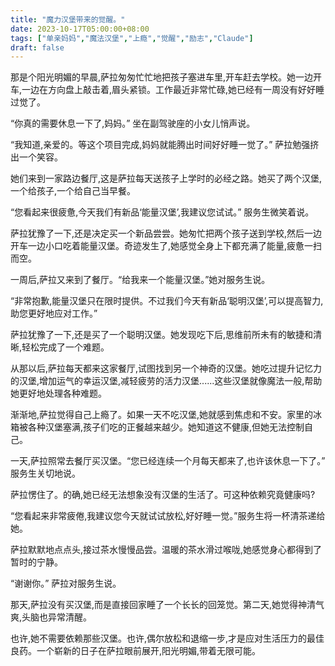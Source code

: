 ```yaml
---
title: "魔力汉堡带来的觉醒。"
date: 2023-10-17T05:00:00+08:00
tags: ["单亲妈妈","魔法汉堡","上瘾","觉醒","励志","Claude"]
draft: false
--- 
```


那是个阳光明媚的早晨,萨拉匆匆忙忙地把孩子塞进车里,开车赶去学校。她一边开车,一边在方向盘上敲击着,眉头紧锁。工作最近非常忙碌,她已经有一周没有好好睡过觉了。

“你真的需要休息一下了,妈妈。” 坐在副驾驶座的小女儿悄声说。

“我知道,亲爱的。等这个项目完成,妈妈就能腾出时间好好睡一觉了。” 萨拉勉强挤出一个笑容。

她们来到一家路边餐厅,这是萨拉每天送孩子上学时的必经之路。她买了两个汉堡,一个给孩子,一个给自己当早餐。

“您看起来很疲惫,今天我们有新品‘能量汉堡’,我建议您试试。” 服务生微笑着说。

萨拉犹豫了一下,还是决定买一个新品尝尝。她匆忙把两个孩子送到学校,然后一边开车一边小口吃着能量汉堡。奇迹发生了,她感觉全身上下都充满了能量,疲惫一扫而空。

一周后,萨拉又来到了餐厅。“给我来一个能量汉堡。”她对服务生说。

“非常抱歉,能量汉堡只在限时提供。不过我们今天有新品‘聪明汉堡’,可以提高智力,助您更好地应对工作。”

萨拉犹豫了一下,还是买了一个聪明汉堡。她发现吃下后,思维前所未有的敏捷和清晰,轻松完成了一个难题。

从那以后,萨拉每天都来这家餐厅,试图找到另一个神奇的汉堡。她吃过提升记忆力的汉堡,增加运气的幸运汉堡,减轻疲劳的活力汉堡......这些汉堡就像魔法一般,帮助她更好地处理各种难题。

渐渐地,萨拉觉得自己上瘾了。如果一天不吃汉堡,她就感到焦虑和不安。家里的冰箱被各种汉堡塞满,孩子们吃的正餐越来越少。她知道这不健康,但她无法控制自己。

一天,萨拉照常去餐厅买汉堡。“您已经连续一个月每天都来了,也许该休息一下了。” 服务生关切地说。

萨拉愣住了。的确,她已经无法想象没有汉堡的生活了。可这种依赖究竟健康吗?

“您看起来非常疲倦,我建议您今天就试试放松,好好睡一觉。”服务生将一杯清茶递给她。

萨拉默默地点点头,接过茶水慢慢品尝。温暖的茶水滑过喉咙,她感觉身心都得到了暂时的宁静。

“谢谢你。” 萨拉对服务生说。

那天,萨拉没有买汉堡,而是直接回家睡了一个长长的回笼觉。第二天,她觉得神清气爽,头脑也异常清醒。

也许,她不需要依赖那些汉堡。也许,偶尔放松和退缩一步,才是应对生活压力的最佳良药。一个崭新的日子在萨拉眼前展开,阳光明媚,带着无限可能。